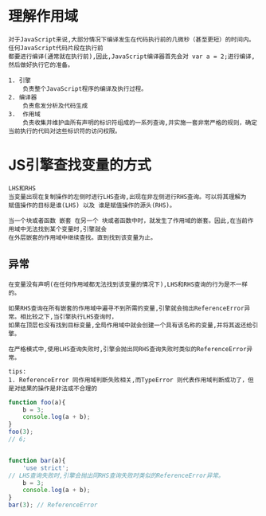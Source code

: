 
# 理解作用域

    对于JavaScript来说,大部分情况下编译发生在代码执行前的几微秒（甚至更短）的时间内。任何JavaScript代码片段在执行前
    都要进行编译(通常就在执行前),因此,JavaScript编译器首先会对 var a = 2;进行编译,然后做好执行它的准备。
    
    1. 引擎
        负责整个JavaScript程序的编译及执行过程。
    2. 编译器
        负责愈发分析及代码生成
    3.  作用域
        负责收集并维护由所有声明的标识符组成的一系列查询,并实施一套非常严格的规则，确定当前执行的代码对这些标识符的访问权限。
        
# JS引擎查找变量的方式

    LHS和RHS
    当变量出现在复制操作的左侧时进行LHS查询,出现在非左侧进行RHS查询。可以将其理解为 
    赋值操作的目标是谁(LHS) 以及 谁是赋值操作的源头(RHS)。
    
    当一个块或者函数 嵌套 在另一个 块或者函数中时，就发生了作用域的嵌套。因此,在当前作用域中无法找到某个变量时,引擎就会
    在外层嵌套的作用域中继续查找。直到找到该变量为止。
    
## 异常

    在变量没有声明(在任何作用域都无法找到该变量的情况下),LHS和RHS查询的行为是不一样的。
    
    如果RHS查询在所有嵌套的作用域中遍寻不到所需的变量,引擎就会抛出ReferenceError异常。相比较之下,当引擎执行LHS查询时，
    如果在顶层也没有找到目标变量,全局作用域中就会创建一个具有该名称的变量,并将其返还给引擎。  
    
    在严格模式中,使用LHS查询失败时,引擎会抛出同RHS查询失败时类似的ReferenceError异常。
    
    tips:
    1. ReferenceError 同作用域判断失败相关,而TypeError 则代表作用域判断成功了，但是对结果的操作是非法或不合理的
```js
function foo(a){
    b = 3;
    console.log(a + b);
}
foo(3);
// 6;


function bar(a){
    'use strict';
// LHS查询失败时,引擎会抛出同RHS查询失败时类似的ReferenceError异常。
    b = 3;
    console.log(a + b);
}
bar(3); // ReferenceError
```  
    
